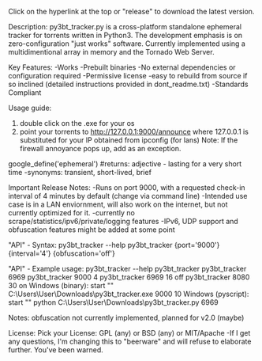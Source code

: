 Click on the hyperlink at the top or "release" to download the latest version.

Description:
py3bt_tracker.py is a cross-platform standalone ephemeral tracker for torrents written in Python3.
The development emphasis is on zero-configuration "just works" software.
Currently implemented using a multidimentional array in memory and the Tornado Web Server.

Key Features:
-Works
-Prebuilt binaries
-No external dependencies or configuration required
-Permissive license
-easy to rebuild from source if so inclined (detailed instructions provided in dont_readme.txt)
-Standards Compliant

Usage guide:
1) double click on the .exe for your os
2) point your torrents to http://127.0.0.1:9000/announce 
where 127.0.0.1 is substituted for your IP obtained from ipconfig (for lans)
Note: If the firewall annoyance pops up, add as an exception.

google_define('ephemeral') #returns: adjective - lasting for a very short time -synonyms: transient, short-lived, brief

Important Release Notes:
-Runs on port 9000, with a requested check-in interval of 4 minutes by default (change via command line)
-Intended use case is in a LAN enviornment, will also work on the internet, but not currently optimized for it.
-currently no scrape/statistics/ipv6/private/logging features
-IPv6, UDP support and obfuscation features might be added at some point

"API" - Syntax:
py3bt_tracker --help
py3bt_tracker {port='9000'} {interval='4'} {obfuscation='off'}

"API" - Example usage:
py3bt_tracker --help
py3bt_tracker
py3bt_tracker 6969
py3bt_tracker 9000 4
py3bt_tracker 6969 16 off
py3bt_tracker 8080 30 on
Windows (binary):  start "" C:\Users\User\Downloads\py3bt_tracker.exe 9000 10
Windows (pyscript): start "" python C:\Users\User\Downloads\py3bt_tracker.py 6969

Notes: obfuscation not currently implemented, planned for v2.0 (maybe)

License:
Pick your License: GPL (any) or BSD (any) or MIT/Apache
-If I get any questions, I'm changing this to "beerware" and will refuse to elaborate further. You've been warned.
